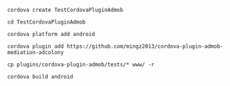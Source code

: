 `cordova create TestCordovaPluginAdmob`

`cd TestCordovaPluginAdmob`

`cordova platform add android`

`cordova plugin add https://github.com/mingz2013/cordova-plugin-admob-mediation-adcolony`

`cp plugins/cordova-plugin-admob/tests/* www/ -r`


`cordova build android`


